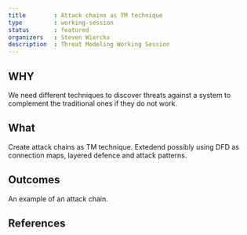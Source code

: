 ```yaml
---
title        : Attack chains as TM technique
type         : working-session
status       : featured
organizers   : Steven Wierckx
description  : Threat Modeling Working Session
---
```


## WHY

We need different techniques to discover threats against a system to complement the traditional ones if they do not work.

## What

Create attack chains as TM technique. Extedend possibly using DFD as connection maps, layered defence and attack patterns.

## Outcomes

An example of an attack chain.

## References


